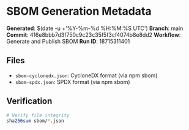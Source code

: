 # SBOM Generation Metadata

**Generated**: $(date -u +'%Y-%m-%d %H:%M:%S UTC')
**Branch**: main
**Commit**: 416e8bbb7d3f750c9c23c35f5f3cf4074b8e8dd2
**Workflow**: Generate and Publish SBOM
**Run ID**: 18715311401

## Files

- `sbom-cyclonedx.json`: CycloneDX format (via npm sbom)
- `sbom-spdx.json`: SPDX format (via npm sbom)

## Verification

```bash
# Verify file integrity
sha256sum sbom/*.json
```
